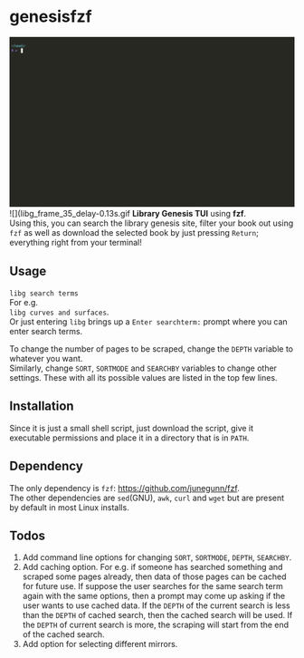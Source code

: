 # genesisfzf
![](libg.gif)
![](libg_frame_35_delay-0.13s.gif
**Library Genesis TUI** using **fzf**.  
Using this, you can search the library genesis site, filter your book out using `fzf` as well as download the selected book by just pressing `Return`; everything right from your terminal!

## Usage
`libg search terms`  
For e.g.  
`libg curves and surfaces`.   
Or just entering `libg` brings up a `Enter searchterm:` prompt where you can enter search terms.
 
To change the number of pages to be scraped, change the `DEPTH` variable to whatever you want.  
Similarly, change `SORT`, `SORTMODE` and `SEARCHBY` variables to change other settings. These with all its possible values are listed in the top few lines.  

## Installation
Since it is just a small shell script, just download the script, give it executable permissions and place it in a directory that is in `PATH`.
 
## Dependency
The only dependency is `fzf`: https://github.com/junegunn/fzf.   
The other dependencies are `sed`(GNU), `awk`, `curl` and `wget` but are present by default in most Linux installs. 

## Todos
1. Add command line options for changing `SORT`, `SORTMODE`, `DEPTH`, `SEARCHBY`.
2. Add caching option. For e.g. if someone has searched something and scraped some pages already, then data of those pages can be cached for future use. If suppose the user searches for the same search term again with the same options, then a prompt may come up asking if the user wants to use cached data. If the `DEPTH` of the current search is less than the `DEPTH` of cached search, then the cached search will be used. If the `DEPTH` of current search is more, the scraping will start from the end of the cached search.
3. Add option for selecting different mirrors.
